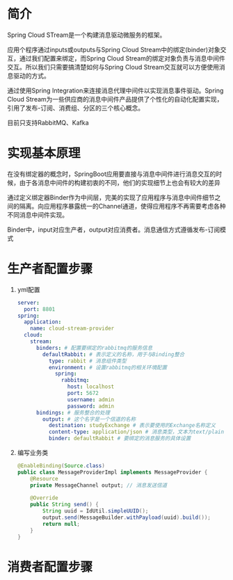 # 简介

Spring Cloud STream是一个构建消息驱动微服务的框架。

应用个程序通过inputs或outputs与Spring Cloud Stream中的绑定(binder)对象交互，通过我们配置来绑定，而Spring Cloud Stream的绑定对象负责与消息中间件交互。所以我们只需要搞清楚如何与Spring Cloud Stream交互就可以方便使用消息驱动的方式。

通过使用Spring Integration来连接消息代理中间件以实现消息事件驱动。Spring Cloud Stream为一些供应商的消息中间件产品提供了个性化的自动化配置实现，引用了发布-订阅、消费组、分区的三个核心概念。

目前只支持RabbitMQ、Kafka



# 实现基本原理

在没有绑定器的概念时，SpringBoot应用要直接与消息中间件进行消息交互的时候，由于各消息中间件的构建初衷的不同，他们的实现细节上也会有较大的差异

通过定义绑定器Binder作为中间层，完美的实现了应用程序与消息中间件细节之间的隔离。向应用程序暴露统一的Channel通道，使得应用程序不再需要考虑各种不同消息中间件实现。

Binder中，input对应生产者，output对应消费者。消息通信方式遵循发布-订阅模式



# 生产者配置步骤

1. yml配置

   ```yaml
   server:
     port: 8801
   spring:
     application:
       name: cloud-stream-provider
     cloud:
       stream:
         binders: # 配置要绑定的rabbitmq的服务信息
           defaultRabbit: # 表示定义的名称，用于与Binding整合
             type: rabbit # 消息组件类型
             environment: # 设置rabbitmq的相关环境配置
               spring:
                 rabbitmq:
                   host: localhost
                   port: 5672
                   username: admin
                   password: admin
         bindings: # 服务整合的处理
           output: # 这个名字是一个信道的名称
             destination: studyExchange # 表示要使用的Exchange名称定义
             content-type: application/json # 消息类型，文本为text/plain
             binder: defaultRabbit # 要绑定的消息服务的具体设置
   ```

2. 编写业务类

   ```java
   @EnableBinding(Source.class)
   public class MessageProviderImpl implements MessageProvider {
       @Resource
       private MessageChannel output; // 消息发送信道
       
       @Override
       public String send() {
           String uuid = IdUtil.simpleUUID();
           output.send(MessageBuilder.withPayload(uuid).build());
           return null;
       }
   }
   ```



# 消费者配置步骤